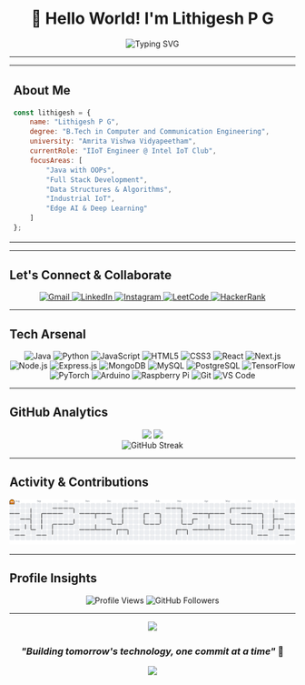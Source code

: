 # <div align="center">👋 Hello World! I'm **Lithigesh P G**</div>

<div align="center">
<img src="https://readme-typing-svg.herokuapp.com?font=Fira+Code&size=22&duration=3000&pause=1000&color=00D9FF&center=true&vCenter=true&width=600&lines=Full+Stack+Developer;IoT+Engineer;AI+%26+ML+Enthusiast" alt="Typing SVG" />

</div>

---

<table>
  <tr>
    <td valign="top" width="70%">
      
##  **About Me**

```javascript
const lithigesh = {
    name: "Lithigesh P G",
    degree: "B.Tech in Computer and Communication Engineering",                            
    university: "Amrita Vishwa Vidyapeetham",
    currentRole: "IIoT Engineer @ Intel IoT Club",
    focusAreas: [
        "Java with OOPs",
        "Full Stack Development", 
        "Data Structures & Algorithms",
        "Industrial IoT",
        "Edge AI & Deep Learning"
    ]
};
```

   </td>
   <td align="center" width="30%">
     <img src="https://user-images.githubusercontent.com/74038190/229223156-0cbdaba9-3128-4d8e-8719-b6b4cf741b67.gif" width="100%">
   </td>
  </tr>
</table>

---

##  **Let's Connect & Collaborate**

<div align="center">
  <a href="mailto:lithigesh@gmail.com">
    <img src="https://img.shields.io/badge/Gmail-D14836?style=for-the-badge&logo=gmail&logoColor=white" alt="Gmail"/>
  </a>
  <a href="https://www.linkedin.com/in/lithigesh">
    <img src="https://img.shields.io/badge/LinkedIn-0077B5?style=for-the-badge&logo=linkedin&logoColor=white" alt="LinkedIn"/>
  </a>
  <a href="https://www.instagram.com/lithigesh_15">
    <img src="https://img.shields.io/badge/Instagram-E4405F?style=for-the-badge&logo=instagram&logoColor=white" alt="Instagram"/>
  </a>
  <a href="https://leetcode.com/lithigesh">
    <img src="https://img.shields.io/badge/LeetCode-FFA116?style=for-the-badge&logo=leetcode&logoColor=black" alt="LeetCode"/>
  </a>
  <a href="https://www.hackerrank.com/lithigesh">
    <img src="https://img.shields.io/badge/HackerRank-2EC866?style=for-the-badge&logo=hackerrank&logoColor=white" alt="HackerRank"/>
  </a>
</div>

---

##  **Tech Arsenal**

<div align="center">

![Java](https://img.shields.io/badge/Java-ED8B00?style=for-the-badge&logo=openjdk&logoColor=white)
![Python](https://img.shields.io/badge/Python-14354C?style=for-the-badge&logo=python&logoColor=white)
![JavaScript](https://img.shields.io/badge/JavaScript-F7DF1E?style=for-the-badge&logo=javascript&logoColor=black)
![HTML5](https://img.shields.io/badge/HTML5-E34F26?style=for-the-badge&logo=html5&logoColor=white)
![CSS3](https://img.shields.io/badge/CSS3-1572B6?style=for-the-badge&logo=css3&logoColor=white)
![React](https://img.shields.io/badge/React-20232A?style=for-the-badge&logo=react&logoColor=61DAFB)
![Next.js](https://img.shields.io/badge/Next.js-000000?style=for-the-badge&logo=nextdotjs&logoColor=white)
![Node.js](https://img.shields.io/badge/Node.js-43853D?style=for-the-badge&logo=node.js&logoColor=white)
![Express.js](https://img.shields.io/badge/Express.js-404D59?style=for-the-badge&logo=express&logoColor=white)
![MongoDB](https://img.shields.io/badge/MongoDB-4EA94B?style=for-the-badge&logo=mongodb&logoColor=white)
![MySQL](https://img.shields.io/badge/MySQL-005C84?style=for-the-badge&logo=mysql&logoColor=white)
![PostgreSQL](https://img.shields.io/badge/PostgreSQL-316192?style=for-the-badge&logo=postgresql&logoColor=white)
![TensorFlow](https://img.shields.io/badge/TensorFlow-FF6F00?style=for-the-badge&logo=tensorflow&logoColor=white)
![PyTorch](https://img.shields.io/badge/PyTorch-EE4C2C?style=for-the-badge&logo=pytorch&logoColor=white)
![Arduino](https://img.shields.io/badge/Arduino-00979D?style=for-the-badge&logo=arduino&logoColor=white)
![Raspberry Pi](https://img.shields.io/badge/Raspberry%20Pi-A22846?style=for-the-badge&logo=raspberry-pi&logoColor=white)
![Git](https://img.shields.io/badge/Git-F05032?style=for-the-badge&logo=git&logoColor=white)
![VS Code](https://img.shields.io/badge/VS%20Code-007ACC?style=for-the-badge&logo=visual-studio-code&logoColor=white)

</div>

---

##  **GitHub Analytics**

<div align="center">
  <img height="180em" src="https://github-readme-stats.vercel.app/api?username=lithigesh1&show_icons=true&theme=react&include_all_commits=true&count_private=true&hide_border=true&bg_color=0D1117&title_color=00D9FF&icon_color=00D9FF&text_color=C9D1D9"/>
  <img height="180em" src="https://github-readme-stats.vercel.app/api/top-langs/?username=lithigesh1&layout=compact&langs_count=8&theme=react&hide_border=true&bg_color=0D1117&title_color=00D9FF&text_color=C9D1D9"/>
</div>

<div align="center">
  <img src="https://github-readme-streak-stats.herokuapp.com/?user=lithigesh1&theme=react&hide_border=true&background=0D1117&stroke=00D9FF&ring=00D9FF&fire=00D9FF&currStreakLabel=00D9FF" alt="GitHub Streak"/>
</div>

---

##  **Activity & Contributions**

<div align="center">
  <picture>
    <source media="(prefers-color-scheme: dark)" srcset="https://raw.githubusercontent.com/lithigesh1/lithigesh1/output/pacman-contribution-graph-dark.svg">
    <source media="(prefers-color-scheme: light)" srcset="https://raw.githubusercontent.com/lithigesh1/lithigesh1/output/pacman-contribution-graph.svg">
    <img alt="GitHub Contribution Graph" src="https://raw.githubusercontent.com/lithigesh1/lithigesh1/output/pacman-contribution-graph.svg">
  </picture>
</div>

---

##  **Profile Insights**

<div align="center">
  <img src="https://komarev.com/ghpvc/?username=lithigesh1&label=Profile%20Views&color=00D9FF&style=for-the-badge" alt="Profile Views" />
  <img src="https://img.shields.io/github/followers/lithigesh1?label=Followers&style=for-the-badge&color=00D9FF" alt="GitHub Followers" />
</div>

---

<div align="center">
  <img src="https://user-images.githubusercontent.com/74038190/212284100-561aa473-3905-4a80-b561-0d28506553ee.gif" width="900">
  
  ### *"Building tomorrow's technology, one commit at a time"* 🚀
  
  <img src="https://capsule-render.vercel.app/api?type=waving&color=00D9FF&height=120&section=footer"/>
</div>

